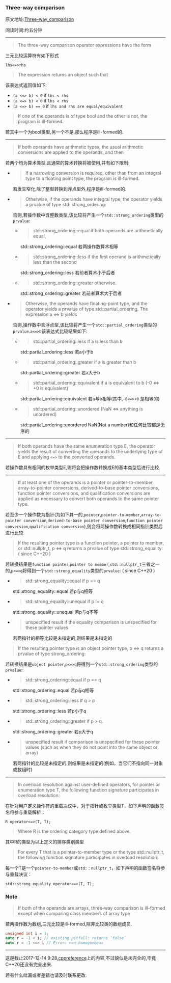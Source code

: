 ### Three-way comparison

原文地址:[Three-way_comparison](http://en.cppreference.com/w/cpp/language/operator_comparison#Three-way_comparison)

阅读时间:约五分钟

---

>The three-way comparison operator expressions have the form

三元比较运算符有如下形式

`lhs<=>rhs`

>The expression returns an object such that

该表达式返回值如下:

- `(a <=> b) < 0` if `lhs < rhs`
- `(a <=> b) < 0` if `lhs < rhs`
- `(a <=> b) == 0` if `lhs and rhs are equal/equivalent`

> If one of the operands is of type bool and the other is not, the program is ill-formed.

若其中一个为bool类型,另一个不是,那么程序是ill-formed的.

---

>If both operands have arithmetic types, the usual arithmetic conversions are applied to the operands, and then

若两个均为算术类型,且通常的算术转换将被使用,并有如下限制:

- >If a narrowing conversion is required, other than from an integral type to a floating point type, the program is ill-formed.
 
    若发生窄化,除了整型转换到浮点型外,程序是ill-formed的.

- > Otherwise, if the operands have integral type, the operator yields a prvalue of type std::strong_ordering:

    否则,若操作数中含整数类型,该比较将产生一个`std::strong_ordering`类型的`prvalue`:

    - > std::strong_ordering::equal if both operands are arithmetically equal,

        std::strong_ordering::equal 若两操作数算术相等

    - > std::strong_ordering::less if the first operand is arithmetically less than the second

        std::strong_ordering::less  若前者算术小于后者

    - > std::strong_ordering::greater otherwise.

        std::strong_ordering::greater   若前者算术大于后者

- > Otherwise, the operands have floating-point type, and the operator yields a prvalue of type std::partial_ordering. The expression a <=> b yields

    否则,操作数中含浮点型,该比较将产生一个`std::partial_ordering`类型的`prvalue`.`a<=>b`该表达式比较结果如下:

    - > std::partial_ordering::less if a is less than b

        std::partial_ordering::less 若a小于b

    - > std::partial_ordering::greater if a is greater than b

        std::partial_ordering::greater  若a大于b

    - > std::partial_ordering::equivalent if a is equivalent to b (-0 <=> +0 is equivalent)
        
        std::partial_ordering::equivalent   若a与b相等(其中,`-0<=>+0` 是相等的)

    - > std::partial_ordering::unordered (NaN <=> anything is unordered)

        std::partial_ordering::unordered   NaN(Not a number)和任何比较都是无序的

---

> If both operands have the same enumeration type E, the operator yields the result of converting the operands to the underlying type of E and applying `<=>` to the converted operands.

若操作数具有相同的枚举类型E,则将会把操作数转换成E的基本类型后进行比较.

---

> If at least one of the operands is a pointer or pointer-to-member, array-to-pointer conversions, derived-to-base pointer conversions, function pointer conversions, and qualification conversions are applied as necessary to convert both operands to the same pointer type.

若至少一个操作数为指针(为如下其一的,`pointer`,`pointer-to-member`,`array-to-pointer conversion`,`derived-to-base pointer conversion`,`function pointer conversion`,`qualification conversion`),则会将两操作数转换成相同指针类型后进行比较.



> If the resulting pointer type is a function pointer, a pointer to member, or std::nullptr_t, p <=> q returns a prvalue of type std::strong_equality:  ( since C++20 )

若转换结果是`function pointer`,`pointer to member`,`std::nullptr_t`三者之一的,`p<=>q`将得到一个`std::strong_equality`类型的`prvalue`: ( since C++20 )

- > std::strong_equality::equal if p == q

    std::strong_equality::equal 若p与q相等

- > std::strong_equality::unequal if p != q

    std::strong_equality::unequal   若p与q不等

- > unspecified result if the equality comparison is unspecified for these pointer values

    若两指针的相等比较是未指定的,则结果是未指定的

> If the resulting pointer type is an object pointer type, p <=> q returns a prvalue of type strong_ordering:

若转换结果是`object pointer`,`p<=>q`将得到一个`std::strong_ordering`类型的`prvalue`:

- > std::strong_ordering::equal if p == q

    std::strong_ordering::equal 若p与q相等

- > std::strong_ordering::less if q > p

    std::strong_ordering::less 若p小于q

- > std::strong_ordering::greater if p > q.

    std::strong_ordering::greater 若p大于q

- > unspecified result if comparison is unspecified for these pointer values (such as when they do not point into the same object or array)

    若两指针的比较是未指定的,则结果是未指定的(例如，当它们不指向同一对象或数组时)

---

> In overload resolution against user-defined operators, for pointer or enumeration type T, the following function signature participates in overload resolution:

在针对用户定义操作符的重载决议中，对于指针或枚举类型T，如下声明的函数签名将参与重载解析：

`R operator<=>(T, T);`

> Where R is the ordering category type defined above.

其中R的类型为以上定义的排序类别类型

> For every T that is a pointer-to-member type or the type std::nullptr_t, the following function signature participates in overload resolution:

每一个T是一个`pointer-to-member`或`std:：nullptr_t`，如下声明的函数签名将参与重载决议：

`std::strong_equality operator<=>(T, T);`

### Note

> If both of the operands are arrays, three-way comparison is ill-formed except when comparing class members of array type

若两操作数为数组,三元比较是ill-formed,除非比较类的数组成员.


```c++
unsigned int i = 1;
auto r = -1 < i; // existing pitfall: returns ‘false’
auto r = -1 <=> i // Error: non-homogeneous
```

---

这是截止2017-12-14 9:28,[cppreference](http://en.cppreference.com/w/cpp/language/operator_comparison#Three-way_comparison)上的内容,不过貌似是未完全的,毕竟C++20还没有完全出来.

若有什么纰漏或者差错也请及时联系更改.
